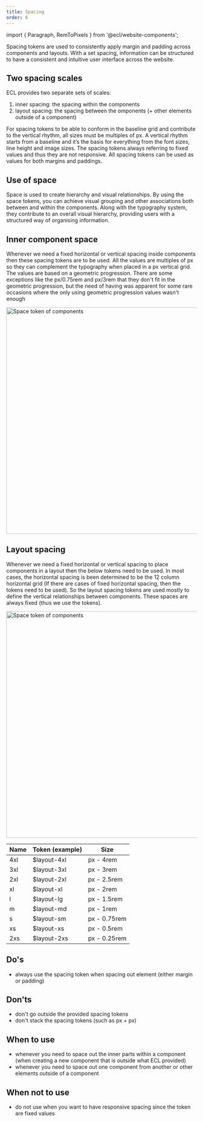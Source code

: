 ```yaml
---
title: Spacing
order: 6
---
```


import { Paragraph, RemToPixels } from '@ecl/website-components';

<Paragraph size="lead">
  Spacing tokens are used to consistently apply margin and padding across components and layouts. With a set spacing, information can be structured to have a consistent and intuitive user interface across the website.
</Paragraph>

## Two spacing scales

ECL provides two separate sets of scales:

1. inner spacing: the spacing within the components
2. layout spacing: the spacing between the omponents (+ other elements outside of a component)

For spacing tokens to be able to conform in the baseline grid and contribute to the vertical rhythm, all sizes must be multiples of <RemToPixels rem="0.25" />px. A vertical rhythm starts from a baseline and it’s the basis for everything from the font sizes, line height and image sizes. The spacing tokens always referring to fixed values and thus they are not responsive. All spacing tokens can be used as values for both margins and paddings.

## Use of space

Space is used to create hierarchy and visual relationships. By using the space tokens, you can achieve visual grouping and other associations both between and within the components. Along with the typography system, they contribute to an overall visual hierarchy, providing users with a structured way of organising information.

## Inner component space

Whenever we need a fixed horizontal or vertical spacing inside components then these spacing tokens are to be used. All the values are multiples of <RemToPixels rem="0.25" />px so they can complement the typography when placed in a <RemToPixels rem="0.25" />px vertical grid. The values are based on a geometric progression. There are some exceptions like the <RemToPixels rem="0.75" />px/0.75rem and <RemToPixels rem="3" />px/3rem that they don't fit in the geometric progression, but the need of having was apparent for some rare occasions where the only using geometric progression values wasn't enough

<img src="https://inno-ecl.s3.amazonaws.com/media/images/EC/Spacing/Spacing%20-%20Inner%20component%20scale.png" srcset="https://inno-ecl.s3.amazonaws.com/media/images/EC/Spacing/Spacing%20-%20Inner%20component%20scale%20-%20Mobile.png 598w, https://inno-ecl.s3.amazonaws.com/media/images/EC/Spacing/Spacing%20-%20Inner%20component%20scale.png 734w" alt="Space token of components" width="600" />

## Layout spacing

Whenever we need a fixed horizontal or vertical spacing to place components in a layout then the below tokens need to be used. In most cases, the horizontal spacing is been determined to be the 12 column horizontal grid (If there are cases of fixed horizontal spacing, then the tokens need to be used). So the layout spacing tokens are used mostly to define the vertical relationships between components. These spaces are always fixed (thus we use the tokens).

<img src="https://inno-ecl.s3.amazonaws.com/media/images/EC/Spacing/Spacing%20-%20Layout%20scale.png" srcset="https://inno-ecl.s3.amazonaws.com/media/images/EC/Spacing/Spacing%20-%20Layout%20scale%20-%20Mobile.png 598w, https://inno-ecl.s3.amazonaws.com/media/images/EC/Spacing/Spacing%20-%20Layout%20scale.png 734w" alt="Space token of components" width="600" />

<!-- prettier-ignore-start -->
| Name | Token (example) | Size                                   |
| ---- | --------------- | -------------------------------------- |
| 4xl  | $layout-4xl     | <RemToPixels rem="4" />px - 4rem       |
| 3xl  | $layout-3xl     | <RemToPixels rem="3" />px - 3rem       |
| 2xl  | $layout-2xl     | <RemToPixels rem="2.5" />px - 2.5rem   |
| xl   | $layout-xl      | <RemToPixels rem="2" />px - 2rem       |
| l    | $layout-lg      | <RemToPixels rem="1.5" />px - 1.5rem   |
| m    | $layout-md      | <RemToPixels rem="1" />px - 1rem       |
| s    | $layout-sm      | <RemToPixels rem="0.75" />px - 0.75rem |
| xs   | $layout-xs      | <RemToPixels rem="0.5" />px - 0.5rem   |
| 2xs  | $layout-2xs     | <RemToPixels rem="0.25" />px - 0.25rem | 
<!-- prettier-ignore-end -->

## Do's

- always use the spacing token when spacing out element (either margin or padding)

## Don'ts

- don't go outside the provided spacing tokens
- don't stack the spacing tokens (such as <RemToPixels rem="0.75" />px + <RemToPixels rem="1" />px)

## When to use

- whenever you need to space out the inner parts within a component (when creating a new component that is outside what ECL provided)
- whenever you need to space out one component from another or other elements outside of a component

## When not to use

- do not use when you want to have responsive spacing since the token are fixed values
